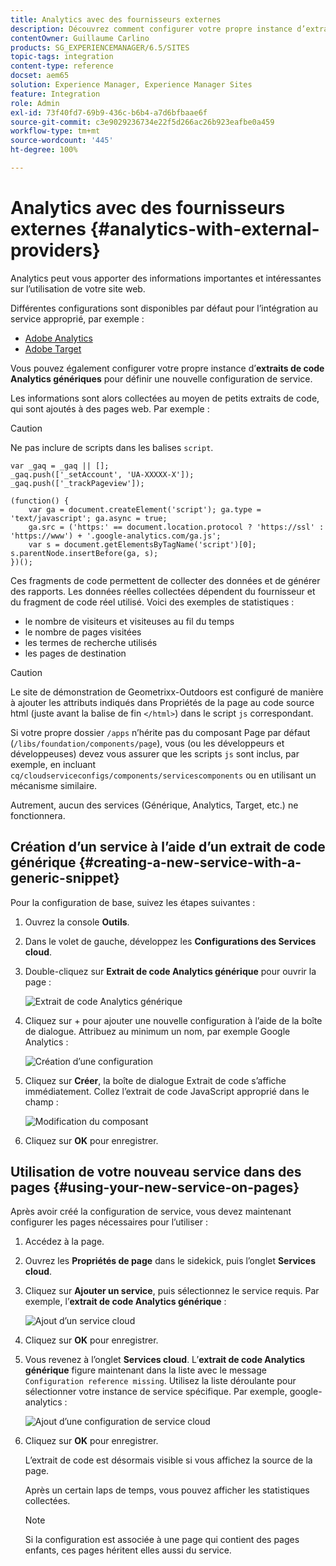 ```yaml
---
title: Analytics avec des fournisseurs externes
description: Découvrez comment configurer votre propre instance d’extraits de code Analytics génériques pour définir une nouvelle configuration de service.
contentOwner: Guillaume Carlino
products: SG_EXPERIENCEMANAGER/6.5/SITES
topic-tags: integration
content-type: reference
docset: aem65
solution: Experience Manager, Experience Manager Sites
feature: Integration
role: Admin
exl-id: 73f40fd7-69b9-436c-b6b4-a7d6bfbaae6f
source-git-commit: c3e9029236734e22f5d266ac26b923eafbe0a459
workflow-type: tm+mt
source-wordcount: '445'
ht-degree: 100%

---
```


# Analytics avec des fournisseurs externes {#analytics-with-external-providers}

Analytics peut vous apporter des informations importantes et intéressantes sur l’utilisation de votre site web.

Différentes configurations sont disponibles par défaut pour l’intégration au service approprié, par exemple :

* [Adobe Analytics](/help/sites-administering/adobeanalytics.md)
* [Adobe Target](/help/sites-administering/target.md)

Vous pouvez également configurer votre propre instance d’**extraits de code Analytics génériques** pour définir une nouvelle configuration de service.

Les informations sont alors collectées au moyen de petits extraits de code, qui sont ajoutés à des pages web. Par exemple :

>[!CAUTION]
>
>Ne pas inclure de scripts dans les balises `script`.

```
var _gaq = _gaq || [];
_gaq.push(['_setAccount', 'UA-XXXXX-X']);
_gaq.push(['_trackPageview']);

(function() {
    var ga = document.createElement('script'); ga.type = 'text/javascript'; ga.async = true;
    ga.src = ('https:' == document.location.protocol ? 'https://ssl' : 'https://www') + '.google-analytics.com/ga.js';
    var s = document.getElementsByTagName('script')[0]; s.parentNode.insertBefore(ga, s);
})();
```

Ces fragments de code permettent de collecter des données et de générer des rapports. Les données réelles collectées dépendent du fournisseur et du fragment de code réel utilisé. Voici des exemples de statistiques :

* le nombre de visiteurs et visiteuses au fil du temps
* le nombre de pages visitées
* les termes de recherche utilisés
* les pages de destination

>[!CAUTION]
>
>Le site de démonstration de Geometrixx-Outdoors est configuré de manière à ajouter les attributs indiqués dans Propriétés de la page au code source html (juste avant la balise de fin `</html>`) dans le script `js` correspondant.
>
>Si votre propre dossier `/apps` n’hérite pas du composant Page par défaut (`/libs/foundation/components/page`), vous (ou les développeurs et développeuses) devez vous assurer que les scripts `js` sont inclus, par exemple, en incluant `cq/cloudserviceconfigs/components/servicescomponents` ou en utilisant un mécanisme similaire.
>
>Autrement, aucun des services (Générique, Analytics, Target, etc.) ne fonctionnera.

## Création d’un service à l’aide d’un extrait de code générique {#creating-a-new-service-with-a-generic-snippet}

Pour la configuration de base, suivez les étapes suivantes :

1. Ouvrez la console **Outils**.
1. Dans le volet de gauche, développez les **Configurations des Services cloud**.
1. Double-cliquez sur **Extrait de code Analytics générique** pour ouvrir la page :

   ![Extrait de code Analytics générique](assets/analytics_genericoverview.png)

1. Cliquez sur + pour ajouter une nouvelle configuration à l’aide de la boîte de dialogue. Attribuez au minimum un nom, par exemple Google Analytics :

   ![Création d’une configuration](assets/analytics_addconfig.png)

1. Cliquez sur **Créer**, la boîte de dialogue Extrait de code s’affiche immédiatement. Collez l’extrait de code JavaScript approprié dans le champ :

   ![Modification du composant](assets/analytics_snippet.png)

1. Cliquez sur **OK** pour enregistrer.

## Utilisation de votre nouveau service dans des pages {#using-your-new-service-on-pages}

Après avoir créé la configuration de service, vous devez maintenant configurer les pages nécessaires pour l’utiliser :

1. Accédez à la page.
1. Ouvrez les **Propriétés de page** dans le sidekick, puis l’onglet **Services cloud**.
1. Cliquez sur **Ajouter un service**, puis sélectionnez le service requis. Par exemple, l’**extrait de code Analytics générique** :

   ![Ajout d’un service cloud](assets/analytics_selectservice.png)

1. Cliquez sur **OK** pour enregistrer.
1. Vous revenez à l’onglet **Services cloud**. L’**extrait de code Analytics générique** figure maintenant dans la liste avec le message `Configuration reference missing`. Utilisez la liste déroulante pour sélectionner votre instance de service spécifique. Par exemple, google-analytics :

   ![Ajout d’une configuration de service cloud](assets/analytics_selectspecificservice.png)

1. Cliquez sur **OK** pour enregistrer.

   L’extrait de code est désormais visible si vous affichez la source de la page.

   Après un certain laps de temps, vous pouvez afficher les statistiques collectées.

   >[!NOTE]
   >
   >Si la configuration est associée à une page qui contient des pages enfants, ces pages héritent elles aussi du service.
